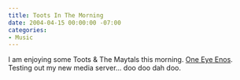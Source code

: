 ```yaml
---
title: Toots In The Morning
date: 2004-04-15 00:00:00 -07:00
categories:
- Music
---
```


<p>
I am enjoying some Toots & The Maytals this morning. <a href="http://media.torrez.org/mp3/Toots%20&%20The%20Maytals/Toots%20&%20The%20Maytals%20-%20One%20Eye%20Enos.mp3">One Eye Enos</a>. Testing out my new media server... doo doo dah doo.
</p>
